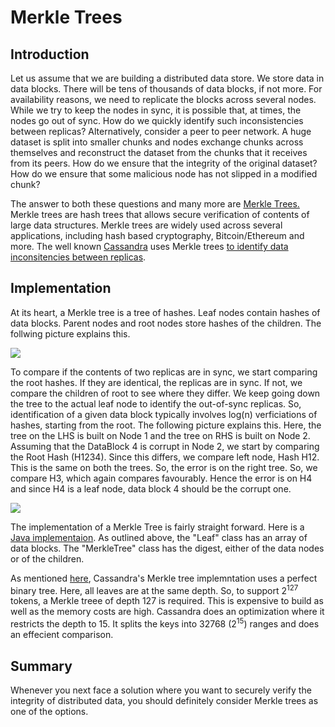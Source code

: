 # Merkle Trees

## Introduction
Let us assume that we are building a distributed data store. We store data in data blocks. There will be tens of thousands of data blocks, if not more. For availability reasons, we need to replicate the blocks across several nodes. While we try to keep the nodes in sync, it is possible that, at times, the nodes go out of sync. How do we quickly identify such inconsistencies between replicas? Alternatively, consider a peer to peer network. A huge dataset is split into smaller chunks and nodes exchange chunks across themselves and reconstruct the dataset from the chunks that it receives from its peers. How do we ensure that the integrity of the original dataset? How do we ensure that some malicious node has not slipped in a modified chunk?

The answer to both these questions and many more are [Merkle Trees.][def] Merkle trees are hash trees that allows secure verification of contents of large data structures. Merkle trees are widely used across several applications, including hash based cryptography, Bitcoin/Ethereum and more. The well known [Cassandra](https://cassandra.apache.org/) uses Merkle trees [to identify data inconsitencies between replicas][def1].

## Implementation
At its heart, a Merkle tree is a tree of hashes. Leaf nodes contain hashes of data blocks. Parent nodes and root nodes store hashes of the children. The follwing picture explains this.

<div class = "Merkle Tree">
    <img src = "MerkleTree.jpg">
</div>

To compare if the contents of two replicas are in sync, we start comparing the root hashes. If they are identical, the replicas are in sync. If not, we compare the children of root to see where they differ. We keep going down the tree to the actual leaf node to identify the out-of-sync replicas. So, identification of a given data block typically involves log(n) verficiations of hashes, starting from the root. The following picture explains this. Here, the tree on the LHS is built on Node 1 and the tree on RHS is built on Node 2. Assuming that the DataBlock 4 is corrupt in Node 2, we start by comparing the Root Hash (H1234). Since this differs, we compare left node, Hash H12. This is the same on both the trees. So, the error is on the right tree. So, we compare H3, which again compares favourably. Hence the error is on H4 and since H4 is a leaf node, data block 4 should be the corrupt one. 

<div class = "Inconsistency Identification">
    <img src = "Inconsistency.jpg">
</div>

The implementation of a Merkle Tree is fairly straight forward. Here is a [Java implementaion](https://github.com/richpl/merkletree). As outlined above, the "Leaf" class has an array of data blocks. The "MerkleTree" class has the digest, either of the data nodes or of the children. 

As mentioned [here](def1), Cassandra's Merkle tree implemntation uses a perfect binary tree. Here, all leaves are at the same depth. So, to support 2<sup>127</sup> tokens, a Merkle treee of depth 127 is required. This is expensive to build as well as the memory costs are high. Cassandra does an optimization where it restricts the depth to 15. It splits the keys into 32768 (2<sup>15</sup>) ranges and does an effecient comparison.

## Summary
Whenever you next face a solution where you want to securely verify the integrity of distributed data, you should definitely consider Merkle trees as one of the options.


[def1]: http://distributeddatastore.blogspot.com/2013/07/cassandra-using-merkle-trees-to-detect.html
[def]: https://en.wikipedia.org/wiki/Merkle_tree